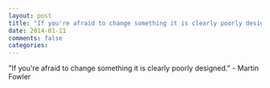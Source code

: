 ```yaml
---
layout: post
title: "If you're afraid to change something it is clearly poorly designed."
date: 2014-01-11
comments: false
categories: 
---
```


<span class='quote'>"If you're afraid to change something it is clearly poorly designed."</span>
<span class='by'>- Martin Fowler</span>
